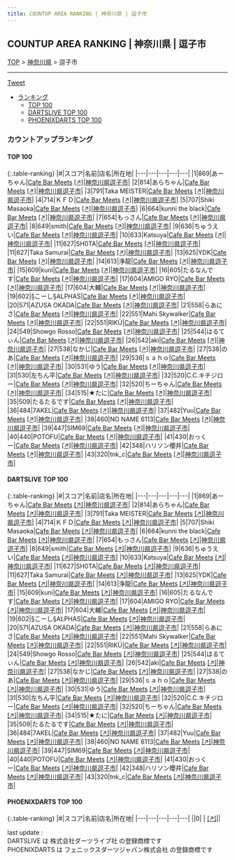 ```yaml
---
title: COUNTUP AREA RANKING | 神奈川県 | 逗子市
---
```

## COUNTUP AREA RANKING | 神奈川県 | 逗子市

[TOP](/darts/rank/) > [神奈川県](/darts/rank/神奈川県/) > 逗子市

___

<a href="https://twitter.com/share?ref_src=twsrc%5Etfw" data-text="COUNTUP AREA RANKING | 神奈川県逗子市" class="twitter-share-button" data-hashtags="DARTSLIVE,PHOENIXDARTS,darts,ダーツ" data-show-count="false">Tweet</a>

* [ランキング](#カウントアップランキング)
    * [TOP 100](#top-100)
    * [DARTSLIVE TOP 100](#dartslive-top-100)
    * [PHOENIXDARTS TOP 100](#phoenixdarts-top-100)

### カウントアップランキング

#### TOP 100



{:.table-ranking}
|#|スコア|名前|店名|所在地|
|---|---|---|---|---|
|1|869|<span class="rank-name-dl">あーちゃん</span>|<a href="/darts/rank/shops/49a2b57cd4a1b7ca0d9b047a20a7ba1e.html">Cafe Bar Meets</a> <a href="https://search.dartslive.com/jp/shop/49a2b57cd4a1b7ca0d9b047a20a7ba1e">[↗]</a>|<a href="/darts/rank/神奈川県/逗子市">神奈川県逗子市</a>|
|2|814|<span class="rank-name-dl">あらちゃん</span>|<a href="/darts/rank/shops/49a2b57cd4a1b7ca0d9b047a20a7ba1e.html">Cafe Bar Meets</a> <a href="https://search.dartslive.com/jp/shop/49a2b57cd4a1b7ca0d9b047a20a7ba1e">[↗]</a>|<a href="/darts/rank/神奈川県/逗子市">神奈川県逗子市</a>|
|3|791|<span class="rank-name-dl">Taka MEISTER</span>|<a href="/darts/rank/shops/49a2b57cd4a1b7ca0d9b047a20a7ba1e.html">Cafe Bar Meets</a> <a href="https://search.dartslive.com/jp/shop/49a2b57cd4a1b7ca0d9b047a20a7ba1e">[↗]</a>|<a href="/darts/rank/神奈川県/逗子市">神奈川県逗子市</a>|
|4|714|<span class="rank-name-dl">ＫＦＤ</span>|<a href="/darts/rank/shops/49a2b57cd4a1b7ca0d9b047a20a7ba1e.html">Cafe Bar Meets</a> <a href="https://search.dartslive.com/jp/shop/49a2b57cd4a1b7ca0d9b047a20a7ba1e">[↗]</a>|<a href="/darts/rank/神奈川県/逗子市">神奈川県逗子市</a>|
|5|707|<span class="rank-name-dl">Shiki Masaoka</span>|<a href="/darts/rank/shops/49a2b57cd4a1b7ca0d9b047a20a7ba1e.html">Cafe Bar Meets</a> <a href="https://search.dartslive.com/jp/shop/49a2b57cd4a1b7ca0d9b047a20a7ba1e">[↗]</a>|<a href="/darts/rank/神奈川県/逗子市">神奈川県逗子市</a>|
|6|664|<span class="rank-name-dl">kunni the black</span>|<a href="/darts/rank/shops/49a2b57cd4a1b7ca0d9b047a20a7ba1e.html">Cafe Bar Meets</a> <a href="https://search.dartslive.com/jp/shop/49a2b57cd4a1b7ca0d9b047a20a7ba1e">[↗]</a>|<a href="/darts/rank/神奈川県/逗子市">神奈川県逗子市</a>|
|7|654|<span class="rank-name-dl">もっさん</span>|<a href="/darts/rank/shops/49a2b57cd4a1b7ca0d9b047a20a7ba1e.html">Cafe Bar Meets</a> <a href="https://search.dartslive.com/jp/shop/49a2b57cd4a1b7ca0d9b047a20a7ba1e">[↗]</a>|<a href="/darts/rank/神奈川県/逗子市">神奈川県逗子市</a>|
|8|649|<span class="rank-name-dl">smith</span>|<a href="/darts/rank/shops/49a2b57cd4a1b7ca0d9b047a20a7ba1e.html">Cafe Bar Meets</a> <a href="https://search.dartslive.com/jp/shop/49a2b57cd4a1b7ca0d9b047a20a7ba1e">[↗]</a>|<a href="/darts/rank/神奈川県/逗子市">神奈川県逗子市</a>|
|9|636|<span class="rank-name-dl">ちゅうえい</span>|<a href="/darts/rank/shops/49a2b57cd4a1b7ca0d9b047a20a7ba1e.html">Cafe Bar Meets</a> <a href="https://search.dartslive.com/jp/shop/49a2b57cd4a1b7ca0d9b047a20a7ba1e">[↗]</a>|<a href="/darts/rank/神奈川県/逗子市">神奈川県逗子市</a>|
|10|633|<span class="rank-name-dl">Katsuya</span>|<a href="/darts/rank/shops/49a2b57cd4a1b7ca0d9b047a20a7ba1e.html">Cafe Bar Meets</a> <a href="https://search.dartslive.com/jp/shop/49a2b57cd4a1b7ca0d9b047a20a7ba1e">[↗]</a>|<a href="/darts/rank/神奈川県/逗子市">神奈川県逗子市</a>|
|11|627|<span class="rank-name-dl">SH0TA</span>|<a href="/darts/rank/shops/49a2b57cd4a1b7ca0d9b047a20a7ba1e.html">Cafe Bar Meets</a> <a href="https://search.dartslive.com/jp/shop/49a2b57cd4a1b7ca0d9b047a20a7ba1e">[↗]</a>|<a href="/darts/rank/神奈川県/逗子市">神奈川県逗子市</a>|
|11|627|<span class="rank-name-dl">Taka Samurai</span>|<a href="/darts/rank/shops/49a2b57cd4a1b7ca0d9b047a20a7ba1e.html">Cafe Bar Meets</a> <a href="https://search.dartslive.com/jp/shop/49a2b57cd4a1b7ca0d9b047a20a7ba1e">[↗]</a>|<a href="/darts/rank/神奈川県/逗子市">神奈川県逗子市</a>|
|13|625|<span class="rank-name-dl">YDK</span>|<a href="/darts/rank/shops/49a2b57cd4a1b7ca0d9b047a20a7ba1e.html">Cafe Bar Meets</a> <a href="https://search.dartslive.com/jp/shop/49a2b57cd4a1b7ca0d9b047a20a7ba1e">[↗]</a>|<a href="/darts/rank/神奈川県/逗子市">神奈川県逗子市</a>|
|14|613|<span class="rank-name-dl">浄龍</span>|<a href="/darts/rank/shops/49a2b57cd4a1b7ca0d9b047a20a7ba1e.html">Cafe Bar Meets</a> <a href="https://search.dartslive.com/jp/shop/49a2b57cd4a1b7ca0d9b047a20a7ba1e">[↗]</a>|<a href="/darts/rank/神奈川県/逗子市">神奈川県逗子市</a>|
|15|609|<span class="rank-name-dl">kuni</span>|<a href="/darts/rank/shops/49a2b57cd4a1b7ca0d9b047a20a7ba1e.html">Cafe Bar Meets</a> <a href="https://search.dartslive.com/jp/shop/49a2b57cd4a1b7ca0d9b047a20a7ba1e">[↗]</a>|<a href="/darts/rank/神奈川県/逗子市">神奈川県逗子市</a>|
|16|605|<span class="rank-name-dl">たるなんです</span>|<a href="/darts/rank/shops/49a2b57cd4a1b7ca0d9b047a20a7ba1e.html">Cafe Bar Meets</a> <a href="https://search.dartslive.com/jp/shop/49a2b57cd4a1b7ca0d9b047a20a7ba1e">[↗]</a>|<a href="/darts/rank/神奈川県/逗子市">神奈川県逗子市</a>|
|17|604|<span class="rank-name-dl">AMIGO RYO</span>|<a href="/darts/rank/shops/49a2b57cd4a1b7ca0d9b047a20a7ba1e.html">Cafe Bar Meets</a> <a href="https://search.dartslive.com/jp/shop/49a2b57cd4a1b7ca0d9b047a20a7ba1e">[↗]</a>|<a href="/darts/rank/神奈川県/逗子市">神奈川県逗子市</a>|
|17|604|<span class="rank-name-dl">大輔</span>|<a href="/darts/rank/shops/49a2b57cd4a1b7ca0d9b047a20a7ba1e.html">Cafe Bar Meets</a> <a href="https://search.dartslive.com/jp/shop/49a2b57cd4a1b7ca0d9b047a20a7ba1e">[↗]</a>|<a href="/darts/rank/神奈川県/逗子市">神奈川県逗子市</a>|
|19|602|<span class="rank-name-dl">§こーし§ALPHAS</span>|<a href="/darts/rank/shops/49a2b57cd4a1b7ca0d9b047a20a7ba1e.html">Cafe Bar Meets</a> <a href="https://search.dartslive.com/jp/shop/49a2b57cd4a1b7ca0d9b047a20a7ba1e">[↗]</a>|<a href="/darts/rank/神奈川県/逗子市">神奈川県逗子市</a>|
|20|571|<span class="rank-name-dl">AZUSA OKADA</span>|<a href="/darts/rank/shops/49a2b57cd4a1b7ca0d9b047a20a7ba1e.html">Cafe Bar Meets</a> <a href="https://search.dartslive.com/jp/shop/49a2b57cd4a1b7ca0d9b047a20a7ba1e">[↗]</a>|<a href="/darts/rank/神奈川県/逗子市">神奈川県逗子市</a>|
|21|558|<span class="rank-name-dl">らあにさ</span>|<a href="/darts/rank/shops/49a2b57cd4a1b7ca0d9b047a20a7ba1e.html">Cafe Bar Meets</a> <a href="https://search.dartslive.com/jp/shop/49a2b57cd4a1b7ca0d9b047a20a7ba1e">[↗]</a>|<a href="/darts/rank/神奈川県/逗子市">神奈川県逗子市</a>|
|22|551|<span class="rank-name-dl">Mahi Skywalker</span>|<a href="/darts/rank/shops/49a2b57cd4a1b7ca0d9b047a20a7ba1e.html">Cafe Bar Meets</a> <a href="https://search.dartslive.com/jp/shop/49a2b57cd4a1b7ca0d9b047a20a7ba1e">[↗]</a>|<a href="/darts/rank/神奈川県/逗子市">神奈川県逗子市</a>|
|22|551|<span class="rank-name-dl">RIKÜ</span>|<a href="/darts/rank/shops/49a2b57cd4a1b7ca0d9b047a20a7ba1e.html">Cafe Bar Meets</a> <a href="https://search.dartslive.com/jp/shop/49a2b57cd4a1b7ca0d9b047a20a7ba1e">[↗]</a>|<a href="/darts/rank/神奈川県/逗子市">神奈川県逗子市</a>|
|24|549|<span class="rank-name-dl">Showgo Rosso</span>|<a href="/darts/rank/shops/49a2b57cd4a1b7ca0d9b047a20a7ba1e.html">Cafe Bar Meets</a> <a href="https://search.dartslive.com/jp/shop/49a2b57cd4a1b7ca0d9b047a20a7ba1e">[↗]</a>|<a href="/darts/rank/神奈川県/逗子市">神奈川県逗子市</a>|
|25|544|<span class="rank-name-dl">はるてぃん</span>|<a href="/darts/rank/shops/49a2b57cd4a1b7ca0d9b047a20a7ba1e.html">Cafe Bar Meets</a> <a href="https://search.dartslive.com/jp/shop/49a2b57cd4a1b7ca0d9b047a20a7ba1e">[↗]</a>|<a href="/darts/rank/神奈川県/逗子市">神奈川県逗子市</a>|
|26|542|<span class="rank-name-dl">aki</span>|<a href="/darts/rank/shops/49a2b57cd4a1b7ca0d9b047a20a7ba1e.html">Cafe Bar Meets</a> <a href="https://search.dartslive.com/jp/shop/49a2b57cd4a1b7ca0d9b047a20a7ba1e">[↗]</a>|<a href="/darts/rank/神奈川県/逗子市">神奈川県逗子市</a>|
|27|538|<span class="rank-name-dl">なかじ</span>|<a href="/darts/rank/shops/49a2b57cd4a1b7ca0d9b047a20a7ba1e.html">Cafe Bar Meets</a> <a href="https://search.dartslive.com/jp/shop/49a2b57cd4a1b7ca0d9b047a20a7ba1e">[↗]</a>|<a href="/darts/rank/神奈川県/逗子市">神奈川県逗子市</a>|
|27|538|<span class="rank-name-dl">のあ</span>|<a href="/darts/rank/shops/49a2b57cd4a1b7ca0d9b047a20a7ba1e.html">Cafe Bar Meets</a> <a href="https://search.dartslive.com/jp/shop/49a2b57cd4a1b7ca0d9b047a20a7ba1e">[↗]</a>|<a href="/darts/rank/神奈川県/逗子市">神奈川県逗子市</a>|
|29|536|<span class="rank-name-dl">ｓａｈｏ</span>|<a href="/darts/rank/shops/49a2b57cd4a1b7ca0d9b047a20a7ba1e.html">Cafe Bar Meets</a> <a href="https://search.dartslive.com/jp/shop/49a2b57cd4a1b7ca0d9b047a20a7ba1e">[↗]</a>|<a href="/darts/rank/神奈川県/逗子市">神奈川県逗子市</a>|
|30|531|<span class="rank-name-dl">ゆう</span>|<a href="/darts/rank/shops/49a2b57cd4a1b7ca0d9b047a20a7ba1e.html">Cafe Bar Meets</a> <a href="https://search.dartslive.com/jp/shop/49a2b57cd4a1b7ca0d9b047a20a7ba1e">[↗]</a>|<a href="/darts/rank/神奈川県/逗子市">神奈川県逗子市</a>|
|31|530|<span class="rank-name-dl">左ちん平</span>|<a href="/darts/rank/shops/49a2b57cd4a1b7ca0d9b047a20a7ba1e.html">Cafe Bar Meets</a> <a href="https://search.dartslive.com/jp/shop/49a2b57cd4a1b7ca0d9b047a20a7ba1e">[↗]</a>|<a href="/darts/rank/神奈川県/逗子市">神奈川県逗子市</a>|
|32|520|<span class="rank-name-dl">C.C.キチジロー</span>|<a href="/darts/rank/shops/49a2b57cd4a1b7ca0d9b047a20a7ba1e.html">Cafe Bar Meets</a> <a href="https://search.dartslive.com/jp/shop/49a2b57cd4a1b7ca0d9b047a20a7ba1e">[↗]</a>|<a href="/darts/rank/神奈川県/逗子市">神奈川県逗子市</a>|
|32|520|<span class="rank-name-dl">ちーちゃん</span>|<a href="/darts/rank/shops/49a2b57cd4a1b7ca0d9b047a20a7ba1e.html">Cafe Bar Meets</a> <a href="https://search.dartslive.com/jp/shop/49a2b57cd4a1b7ca0d9b047a20a7ba1e">[↗]</a>|<a href="/darts/rank/神奈川県/逗子市">神奈川県逗子市</a>|
|34|515|<span class="rank-name-dl">★たに</span>|<a href="/darts/rank/shops/49a2b57cd4a1b7ca0d9b047a20a7ba1e.html">Cafe Bar Meets</a> <a href="https://search.dartslive.com/jp/shop/49a2b57cd4a1b7ca0d9b047a20a7ba1e">[↗]</a>|<a href="/darts/rank/神奈川県/逗子市">神奈川県逗子市</a>|
|35|509|<span class="rank-name-dl">たるたるです</span>|<a href="/darts/rank/shops/49a2b57cd4a1b7ca0d9b047a20a7ba1e.html">Cafe Bar Meets</a> <a href="https://search.dartslive.com/jp/shop/49a2b57cd4a1b7ca0d9b047a20a7ba1e">[↗]</a>|<a href="/darts/rank/神奈川県/逗子市">神奈川県逗子市</a>|
|36|484|<span class="rank-name-dl">7AKEL</span>|<a href="/darts/rank/shops/49a2b57cd4a1b7ca0d9b047a20a7ba1e.html">Cafe Bar Meets</a> <a href="https://search.dartslive.com/jp/shop/49a2b57cd4a1b7ca0d9b047a20a7ba1e">[↗]</a>|<a href="/darts/rank/神奈川県/逗子市">神奈川県逗子市</a>|
|37|482|<span class="rank-name-dl">Yuu</span>|<a href="/darts/rank/shops/49a2b57cd4a1b7ca0d9b047a20a7ba1e.html">Cafe Bar Meets</a> <a href="https://search.dartslive.com/jp/shop/49a2b57cd4a1b7ca0d9b047a20a7ba1e">[↗]</a>|<a href="/darts/rank/神奈川県/逗子市">神奈川県逗子市</a>|
|38|460|<span class="rank-name-dl">NO NAME 6113</span>|<a href="/darts/rank/shops/49a2b57cd4a1b7ca0d9b047a20a7ba1e.html">Cafe Bar Meets</a> <a href="https://search.dartslive.com/jp/shop/49a2b57cd4a1b7ca0d9b047a20a7ba1e">[↗]</a>|<a href="/darts/rank/神奈川県/逗子市">神奈川県逗子市</a>|
|39|447|<span class="rank-name-dl">SIM69</span>|<a href="/darts/rank/shops/49a2b57cd4a1b7ca0d9b047a20a7ba1e.html">Cafe Bar Meets</a> <a href="https://search.dartslive.com/jp/shop/49a2b57cd4a1b7ca0d9b047a20a7ba1e">[↗]</a>|<a href="/darts/rank/神奈川県/逗子市">神奈川県逗子市</a>|
|40|440|<span class="rank-name-dl">POTOFU</span>|<a href="/darts/rank/shops/49a2b57cd4a1b7ca0d9b047a20a7ba1e.html">Cafe Bar Meets</a> <a href="https://search.dartslive.com/jp/shop/49a2b57cd4a1b7ca0d9b047a20a7ba1e">[↗]</a>|<a href="/darts/rank/神奈川県/逗子市">神奈川県逗子市</a>|
|41|430|<span class="rank-name-dl">おっくー</span>|<a href="/darts/rank/shops/49a2b57cd4a1b7ca0d9b047a20a7ba1e.html">Cafe Bar Meets</a> <a href="https://search.dartslive.com/jp/shop/49a2b57cd4a1b7ca0d9b047a20a7ba1e">[↗]</a>|<a href="/darts/rank/神奈川県/逗子市">神奈川県逗子市</a>|
|42|348|<span class="rank-name-dl">ハリソン櫻井</span>|<a href="/darts/rank/shops/49a2b57cd4a1b7ca0d9b047a20a7ba1e.html">Cafe Bar Meets</a> <a href="https://search.dartslive.com/jp/shop/49a2b57cd4a1b7ca0d9b047a20a7ba1e">[↗]</a>|<a href="/darts/rank/神奈川県/逗子市">神奈川県逗子市</a>|
|43|320|<span class="rank-name-dl">tnk_c</span>|<a href="/darts/rank/shops/49a2b57cd4a1b7ca0d9b047a20a7ba1e.html">Cafe Bar Meets</a> <a href="https://search.dartslive.com/jp/shop/49a2b57cd4a1b7ca0d9b047a20a7ba1e">[↗]</a>|<a href="/darts/rank/神奈川県/逗子市">神奈川県逗子市</a>|


#### DARTSLIVE TOP 100



{:.table-ranking}
|#|スコア|名前|店名|所在地|
|---|---|---|---|---|
|1|869|<span class="rank-name-dl">あーちゃん</span>|<a href="/darts/rank/shops/49a2b57cd4a1b7ca0d9b047a20a7ba1e.html">Cafe Bar Meets</a> <a href="https://search.dartslive.com/jp/shop/49a2b57cd4a1b7ca0d9b047a20a7ba1e">[↗]</a>|<a href="/darts/rank/神奈川県/逗子市">神奈川県逗子市</a>|
|2|814|<span class="rank-name-dl">あらちゃん</span>|<a href="/darts/rank/shops/49a2b57cd4a1b7ca0d9b047a20a7ba1e.html">Cafe Bar Meets</a> <a href="https://search.dartslive.com/jp/shop/49a2b57cd4a1b7ca0d9b047a20a7ba1e">[↗]</a>|<a href="/darts/rank/神奈川県/逗子市">神奈川県逗子市</a>|
|3|791|<span class="rank-name-dl">Taka MEISTER</span>|<a href="/darts/rank/shops/49a2b57cd4a1b7ca0d9b047a20a7ba1e.html">Cafe Bar Meets</a> <a href="https://search.dartslive.com/jp/shop/49a2b57cd4a1b7ca0d9b047a20a7ba1e">[↗]</a>|<a href="/darts/rank/神奈川県/逗子市">神奈川県逗子市</a>|
|4|714|<span class="rank-name-dl">ＫＦＤ</span>|<a href="/darts/rank/shops/49a2b57cd4a1b7ca0d9b047a20a7ba1e.html">Cafe Bar Meets</a> <a href="https://search.dartslive.com/jp/shop/49a2b57cd4a1b7ca0d9b047a20a7ba1e">[↗]</a>|<a href="/darts/rank/神奈川県/逗子市">神奈川県逗子市</a>|
|5|707|<span class="rank-name-dl">Shiki Masaoka</span>|<a href="/darts/rank/shops/49a2b57cd4a1b7ca0d9b047a20a7ba1e.html">Cafe Bar Meets</a> <a href="https://search.dartslive.com/jp/shop/49a2b57cd4a1b7ca0d9b047a20a7ba1e">[↗]</a>|<a href="/darts/rank/神奈川県/逗子市">神奈川県逗子市</a>|
|6|664|<span class="rank-name-dl">kunni the black</span>|<a href="/darts/rank/shops/49a2b57cd4a1b7ca0d9b047a20a7ba1e.html">Cafe Bar Meets</a> <a href="https://search.dartslive.com/jp/shop/49a2b57cd4a1b7ca0d9b047a20a7ba1e">[↗]</a>|<a href="/darts/rank/神奈川県/逗子市">神奈川県逗子市</a>|
|7|654|<span class="rank-name-dl">もっさん</span>|<a href="/darts/rank/shops/49a2b57cd4a1b7ca0d9b047a20a7ba1e.html">Cafe Bar Meets</a> <a href="https://search.dartslive.com/jp/shop/49a2b57cd4a1b7ca0d9b047a20a7ba1e">[↗]</a>|<a href="/darts/rank/神奈川県/逗子市">神奈川県逗子市</a>|
|8|649|<span class="rank-name-dl">smith</span>|<a href="/darts/rank/shops/49a2b57cd4a1b7ca0d9b047a20a7ba1e.html">Cafe Bar Meets</a> <a href="https://search.dartslive.com/jp/shop/49a2b57cd4a1b7ca0d9b047a20a7ba1e">[↗]</a>|<a href="/darts/rank/神奈川県/逗子市">神奈川県逗子市</a>|
|9|636|<span class="rank-name-dl">ちゅうえい</span>|<a href="/darts/rank/shops/49a2b57cd4a1b7ca0d9b047a20a7ba1e.html">Cafe Bar Meets</a> <a href="https://search.dartslive.com/jp/shop/49a2b57cd4a1b7ca0d9b047a20a7ba1e">[↗]</a>|<a href="/darts/rank/神奈川県/逗子市">神奈川県逗子市</a>|
|10|633|<span class="rank-name-dl">Katsuya</span>|<a href="/darts/rank/shops/49a2b57cd4a1b7ca0d9b047a20a7ba1e.html">Cafe Bar Meets</a> <a href="https://search.dartslive.com/jp/shop/49a2b57cd4a1b7ca0d9b047a20a7ba1e">[↗]</a>|<a href="/darts/rank/神奈川県/逗子市">神奈川県逗子市</a>|
|11|627|<span class="rank-name-dl">SH0TA</span>|<a href="/darts/rank/shops/49a2b57cd4a1b7ca0d9b047a20a7ba1e.html">Cafe Bar Meets</a> <a href="https://search.dartslive.com/jp/shop/49a2b57cd4a1b7ca0d9b047a20a7ba1e">[↗]</a>|<a href="/darts/rank/神奈川県/逗子市">神奈川県逗子市</a>|
|11|627|<span class="rank-name-dl">Taka Samurai</span>|<a href="/darts/rank/shops/49a2b57cd4a1b7ca0d9b047a20a7ba1e.html">Cafe Bar Meets</a> <a href="https://search.dartslive.com/jp/shop/49a2b57cd4a1b7ca0d9b047a20a7ba1e">[↗]</a>|<a href="/darts/rank/神奈川県/逗子市">神奈川県逗子市</a>|
|13|625|<span class="rank-name-dl">YDK</span>|<a href="/darts/rank/shops/49a2b57cd4a1b7ca0d9b047a20a7ba1e.html">Cafe Bar Meets</a> <a href="https://search.dartslive.com/jp/shop/49a2b57cd4a1b7ca0d9b047a20a7ba1e">[↗]</a>|<a href="/darts/rank/神奈川県/逗子市">神奈川県逗子市</a>|
|14|613|<span class="rank-name-dl">浄龍</span>|<a href="/darts/rank/shops/49a2b57cd4a1b7ca0d9b047a20a7ba1e.html">Cafe Bar Meets</a> <a href="https://search.dartslive.com/jp/shop/49a2b57cd4a1b7ca0d9b047a20a7ba1e">[↗]</a>|<a href="/darts/rank/神奈川県/逗子市">神奈川県逗子市</a>|
|15|609|<span class="rank-name-dl">kuni</span>|<a href="/darts/rank/shops/49a2b57cd4a1b7ca0d9b047a20a7ba1e.html">Cafe Bar Meets</a> <a href="https://search.dartslive.com/jp/shop/49a2b57cd4a1b7ca0d9b047a20a7ba1e">[↗]</a>|<a href="/darts/rank/神奈川県/逗子市">神奈川県逗子市</a>|
|16|605|<span class="rank-name-dl">たるなんです</span>|<a href="/darts/rank/shops/49a2b57cd4a1b7ca0d9b047a20a7ba1e.html">Cafe Bar Meets</a> <a href="https://search.dartslive.com/jp/shop/49a2b57cd4a1b7ca0d9b047a20a7ba1e">[↗]</a>|<a href="/darts/rank/神奈川県/逗子市">神奈川県逗子市</a>|
|17|604|<span class="rank-name-dl">AMIGO RYO</span>|<a href="/darts/rank/shops/49a2b57cd4a1b7ca0d9b047a20a7ba1e.html">Cafe Bar Meets</a> <a href="https://search.dartslive.com/jp/shop/49a2b57cd4a1b7ca0d9b047a20a7ba1e">[↗]</a>|<a href="/darts/rank/神奈川県/逗子市">神奈川県逗子市</a>|
|17|604|<span class="rank-name-dl">大輔</span>|<a href="/darts/rank/shops/49a2b57cd4a1b7ca0d9b047a20a7ba1e.html">Cafe Bar Meets</a> <a href="https://search.dartslive.com/jp/shop/49a2b57cd4a1b7ca0d9b047a20a7ba1e">[↗]</a>|<a href="/darts/rank/神奈川県/逗子市">神奈川県逗子市</a>|
|19|602|<span class="rank-name-dl">§こーし§ALPHAS</span>|<a href="/darts/rank/shops/49a2b57cd4a1b7ca0d9b047a20a7ba1e.html">Cafe Bar Meets</a> <a href="https://search.dartslive.com/jp/shop/49a2b57cd4a1b7ca0d9b047a20a7ba1e">[↗]</a>|<a href="/darts/rank/神奈川県/逗子市">神奈川県逗子市</a>|
|20|571|<span class="rank-name-dl">AZUSA OKADA</span>|<a href="/darts/rank/shops/49a2b57cd4a1b7ca0d9b047a20a7ba1e.html">Cafe Bar Meets</a> <a href="https://search.dartslive.com/jp/shop/49a2b57cd4a1b7ca0d9b047a20a7ba1e">[↗]</a>|<a href="/darts/rank/神奈川県/逗子市">神奈川県逗子市</a>|
|21|558|<span class="rank-name-dl">らあにさ</span>|<a href="/darts/rank/shops/49a2b57cd4a1b7ca0d9b047a20a7ba1e.html">Cafe Bar Meets</a> <a href="https://search.dartslive.com/jp/shop/49a2b57cd4a1b7ca0d9b047a20a7ba1e">[↗]</a>|<a href="/darts/rank/神奈川県/逗子市">神奈川県逗子市</a>|
|22|551|<span class="rank-name-dl">Mahi Skywalker</span>|<a href="/darts/rank/shops/49a2b57cd4a1b7ca0d9b047a20a7ba1e.html">Cafe Bar Meets</a> <a href="https://search.dartslive.com/jp/shop/49a2b57cd4a1b7ca0d9b047a20a7ba1e">[↗]</a>|<a href="/darts/rank/神奈川県/逗子市">神奈川県逗子市</a>|
|22|551|<span class="rank-name-dl">RIKÜ</span>|<a href="/darts/rank/shops/49a2b57cd4a1b7ca0d9b047a20a7ba1e.html">Cafe Bar Meets</a> <a href="https://search.dartslive.com/jp/shop/49a2b57cd4a1b7ca0d9b047a20a7ba1e">[↗]</a>|<a href="/darts/rank/神奈川県/逗子市">神奈川県逗子市</a>|
|24|549|<span class="rank-name-dl">Showgo Rosso</span>|<a href="/darts/rank/shops/49a2b57cd4a1b7ca0d9b047a20a7ba1e.html">Cafe Bar Meets</a> <a href="https://search.dartslive.com/jp/shop/49a2b57cd4a1b7ca0d9b047a20a7ba1e">[↗]</a>|<a href="/darts/rank/神奈川県/逗子市">神奈川県逗子市</a>|
|25|544|<span class="rank-name-dl">はるてぃん</span>|<a href="/darts/rank/shops/49a2b57cd4a1b7ca0d9b047a20a7ba1e.html">Cafe Bar Meets</a> <a href="https://search.dartslive.com/jp/shop/49a2b57cd4a1b7ca0d9b047a20a7ba1e">[↗]</a>|<a href="/darts/rank/神奈川県/逗子市">神奈川県逗子市</a>|
|26|542|<span class="rank-name-dl">aki</span>|<a href="/darts/rank/shops/49a2b57cd4a1b7ca0d9b047a20a7ba1e.html">Cafe Bar Meets</a> <a href="https://search.dartslive.com/jp/shop/49a2b57cd4a1b7ca0d9b047a20a7ba1e">[↗]</a>|<a href="/darts/rank/神奈川県/逗子市">神奈川県逗子市</a>|
|27|538|<span class="rank-name-dl">なかじ</span>|<a href="/darts/rank/shops/49a2b57cd4a1b7ca0d9b047a20a7ba1e.html">Cafe Bar Meets</a> <a href="https://search.dartslive.com/jp/shop/49a2b57cd4a1b7ca0d9b047a20a7ba1e">[↗]</a>|<a href="/darts/rank/神奈川県/逗子市">神奈川県逗子市</a>|
|27|538|<span class="rank-name-dl">のあ</span>|<a href="/darts/rank/shops/49a2b57cd4a1b7ca0d9b047a20a7ba1e.html">Cafe Bar Meets</a> <a href="https://search.dartslive.com/jp/shop/49a2b57cd4a1b7ca0d9b047a20a7ba1e">[↗]</a>|<a href="/darts/rank/神奈川県/逗子市">神奈川県逗子市</a>|
|29|536|<span class="rank-name-dl">ｓａｈｏ</span>|<a href="/darts/rank/shops/49a2b57cd4a1b7ca0d9b047a20a7ba1e.html">Cafe Bar Meets</a> <a href="https://search.dartslive.com/jp/shop/49a2b57cd4a1b7ca0d9b047a20a7ba1e">[↗]</a>|<a href="/darts/rank/神奈川県/逗子市">神奈川県逗子市</a>|
|30|531|<span class="rank-name-dl">ゆう</span>|<a href="/darts/rank/shops/49a2b57cd4a1b7ca0d9b047a20a7ba1e.html">Cafe Bar Meets</a> <a href="https://search.dartslive.com/jp/shop/49a2b57cd4a1b7ca0d9b047a20a7ba1e">[↗]</a>|<a href="/darts/rank/神奈川県/逗子市">神奈川県逗子市</a>|
|31|530|<span class="rank-name-dl">左ちん平</span>|<a href="/darts/rank/shops/49a2b57cd4a1b7ca0d9b047a20a7ba1e.html">Cafe Bar Meets</a> <a href="https://search.dartslive.com/jp/shop/49a2b57cd4a1b7ca0d9b047a20a7ba1e">[↗]</a>|<a href="/darts/rank/神奈川県/逗子市">神奈川県逗子市</a>|
|32|520|<span class="rank-name-dl">C.C.キチジロー</span>|<a href="/darts/rank/shops/49a2b57cd4a1b7ca0d9b047a20a7ba1e.html">Cafe Bar Meets</a> <a href="https://search.dartslive.com/jp/shop/49a2b57cd4a1b7ca0d9b047a20a7ba1e">[↗]</a>|<a href="/darts/rank/神奈川県/逗子市">神奈川県逗子市</a>|
|32|520|<span class="rank-name-dl">ちーちゃん</span>|<a href="/darts/rank/shops/49a2b57cd4a1b7ca0d9b047a20a7ba1e.html">Cafe Bar Meets</a> <a href="https://search.dartslive.com/jp/shop/49a2b57cd4a1b7ca0d9b047a20a7ba1e">[↗]</a>|<a href="/darts/rank/神奈川県/逗子市">神奈川県逗子市</a>|
|34|515|<span class="rank-name-dl">★たに</span>|<a href="/darts/rank/shops/49a2b57cd4a1b7ca0d9b047a20a7ba1e.html">Cafe Bar Meets</a> <a href="https://search.dartslive.com/jp/shop/49a2b57cd4a1b7ca0d9b047a20a7ba1e">[↗]</a>|<a href="/darts/rank/神奈川県/逗子市">神奈川県逗子市</a>|
|35|509|<span class="rank-name-dl">たるたるです</span>|<a href="/darts/rank/shops/49a2b57cd4a1b7ca0d9b047a20a7ba1e.html">Cafe Bar Meets</a> <a href="https://search.dartslive.com/jp/shop/49a2b57cd4a1b7ca0d9b047a20a7ba1e">[↗]</a>|<a href="/darts/rank/神奈川県/逗子市">神奈川県逗子市</a>|
|36|484|<span class="rank-name-dl">7AKEL</span>|<a href="/darts/rank/shops/49a2b57cd4a1b7ca0d9b047a20a7ba1e.html">Cafe Bar Meets</a> <a href="https://search.dartslive.com/jp/shop/49a2b57cd4a1b7ca0d9b047a20a7ba1e">[↗]</a>|<a href="/darts/rank/神奈川県/逗子市">神奈川県逗子市</a>|
|37|482|<span class="rank-name-dl">Yuu</span>|<a href="/darts/rank/shops/49a2b57cd4a1b7ca0d9b047a20a7ba1e.html">Cafe Bar Meets</a> <a href="https://search.dartslive.com/jp/shop/49a2b57cd4a1b7ca0d9b047a20a7ba1e">[↗]</a>|<a href="/darts/rank/神奈川県/逗子市">神奈川県逗子市</a>|
|38|460|<span class="rank-name-dl">NO NAME 6113</span>|<a href="/darts/rank/shops/49a2b57cd4a1b7ca0d9b047a20a7ba1e.html">Cafe Bar Meets</a> <a href="https://search.dartslive.com/jp/shop/49a2b57cd4a1b7ca0d9b047a20a7ba1e">[↗]</a>|<a href="/darts/rank/神奈川県/逗子市">神奈川県逗子市</a>|
|39|447|<span class="rank-name-dl">SIM69</span>|<a href="/darts/rank/shops/49a2b57cd4a1b7ca0d9b047a20a7ba1e.html">Cafe Bar Meets</a> <a href="https://search.dartslive.com/jp/shop/49a2b57cd4a1b7ca0d9b047a20a7ba1e">[↗]</a>|<a href="/darts/rank/神奈川県/逗子市">神奈川県逗子市</a>|
|40|440|<span class="rank-name-dl">POTOFU</span>|<a href="/darts/rank/shops/49a2b57cd4a1b7ca0d9b047a20a7ba1e.html">Cafe Bar Meets</a> <a href="https://search.dartslive.com/jp/shop/49a2b57cd4a1b7ca0d9b047a20a7ba1e">[↗]</a>|<a href="/darts/rank/神奈川県/逗子市">神奈川県逗子市</a>|
|41|430|<span class="rank-name-dl">おっくー</span>|<a href="/darts/rank/shops/49a2b57cd4a1b7ca0d9b047a20a7ba1e.html">Cafe Bar Meets</a> <a href="https://search.dartslive.com/jp/shop/49a2b57cd4a1b7ca0d9b047a20a7ba1e">[↗]</a>|<a href="/darts/rank/神奈川県/逗子市">神奈川県逗子市</a>|
|42|348|<span class="rank-name-dl">ハリソン櫻井</span>|<a href="/darts/rank/shops/49a2b57cd4a1b7ca0d9b047a20a7ba1e.html">Cafe Bar Meets</a> <a href="https://search.dartslive.com/jp/shop/49a2b57cd4a1b7ca0d9b047a20a7ba1e">[↗]</a>|<a href="/darts/rank/神奈川県/逗子市">神奈川県逗子市</a>|
|43|320|<span class="rank-name-dl">tnk_c</span>|<a href="/darts/rank/shops/49a2b57cd4a1b7ca0d9b047a20a7ba1e.html">Cafe Bar Meets</a> <a href="https://search.dartslive.com/jp/shop/49a2b57cd4a1b7ca0d9b047a20a7ba1e">[↗]</a>|<a href="/darts/rank/神奈川県/逗子市">神奈川県逗子市</a>|


#### PHOENIXDARTS TOP 100



{:.table-ranking}
|#|スコア|名前|店名|所在地|
|---|---|---|---|---|
||0|<span class="rank-name-dl"> </span>|<a href="/darts/rank/shops/.html"></a> <a href="">[↗]</a>|<a href="/darts/rank//"></a>|


<div class="footer border-top border-gray-light mt-5 pt-3 text-right text-gray">
    last update : <span style="font-weight: italic" id="foot_last_modified"></span><br />
    DARTSLIVE は 株式会社ダーツライブ社 の登録商標です<br />
    PHOENIXDARTS は フェニックスダーツジャパン株式会社 の登録商標です<br />
</div>

<script src="https://cdnjs.cloudflare.com/ajax/libs/jquery.tablesorter/2.31.3/js/jquery.tablesorter.min.js" integrity="sha512-qzgd5cYSZcosqpzpn7zF2ZId8f/8CHmFKZ8j7mU4OUXTNRd5g+ZHBPsgKEwoqxCtdQvExE5LprwwPAgoicguNg==" crossorigin="anonymous" referrerpolicy="no-referrer"></script>
<link rel="stylesheet" href="https://cdnjs.cloudflare.com/ajax/libs/jquery.tablesorter/2.31.3/css/theme.default.min.css" integrity="sha512-wghhOJkjQX0Lh3NSWvNKeZ0ZpNn+SPVXX1Qyc9OCaogADktxrBiBdKGDoqVUOyhStvMBmJQ8ZdMHiR3wuEq8+w==" crossorigin="anonymous" referrerpolicy="no-referrer" />
<script>
$(function() {
    $(".table-ranking").tablesorter({sortList:[[0, 0]]});
    $("#foot_last_modified").text(formatDate(new Date(document.lastModified), 'yyyy-MM-dd HH:mm:ss'));
});
</script>

<script async src="https://platform.twitter.com/widgets.js" charset="utf-8"></script>
